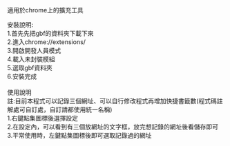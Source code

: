 適用於chrome上的擴充工具

安裝說明:\
1.首先先把gbf的資料夾下載下來\
2.進入chrome://extensions/\
3.開啟開發人員模式\
4.載入未封裝模組\
5.選取gbf資料夾\
6.安裝完成\
\
使用說明\
註:目前本程式可以記錄三個網址、可以自行修改程式再增加快捷書籤數(程式碼註解處可自訂處，自訂請都使用統一名稱)\
1.右鍵點集圖標後選擇設定\
2.在設定內，可以看到有三個放網址的文字框，放完想記錄的網址後看儲存即可\
3.平常使用時，左鍵點集圖標後即可選取記錄過的網址






  
  
